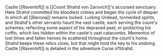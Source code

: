 Castle [[Ravenloft]] is [[Count Strahd von Zarovich]]'s accursed sanctuary. Here Strahd committed his bloodiest crimes and began the cycle of despair in which all [[Barovia]] remains locked. Lurking Undead, tormented spirits, and Strahd's other servants haunt the vast castle, each serving the count's schemes; reflecting some aspect of his depraved past; or protecting his coffin, which lies hidden within the castle's vast catacombs. Mementos of lost times and fallen heroes lie scattered throughout the count's home. Strahd keeps these relics close, but that might hold the key to his undoing. Castle [[Ravenloft]] is detailed in the adventure Curse ofStrahd.